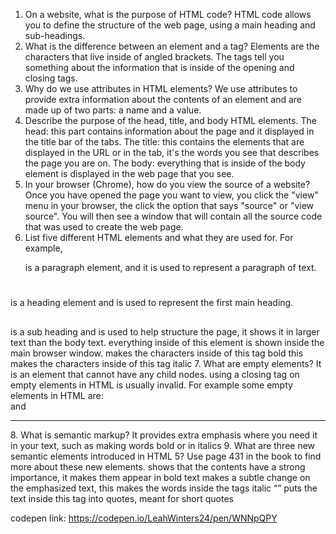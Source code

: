 1. On a website, what is the purpose of HTML code?
  HTML code allows you to define the structure of the web page, using a main heading and sub-headings.
2. What is the difference between an element and a tag?
  Elements are the characters that live inside of angled brackets. The tags tell you something about the information that is inside of the opening and closing tags.
3. Why do we use attributes in HTML elements?
  We use attributes to provide extra information about the contents of an element and are made up of two parts: a name and a value.
4. Describe the purpose of the head, title, and body HTML elements.
  The head: this part contains information about the page and it displayed in the title bar of the tabs.
  The title: this contains the elements that are displayed in the URL or in the tab, it's the words you see that describes the page you are on.
  The body: everything that is inside of the body element is displayed in the web page that you see.
5. In your browser (Chrome), how do you view the source of a website?
Once you have opened the page you want to view, you click the "view" menu in your browser, the click the option that says "source" or "view source". You will then see a window that will contain all the source code that was used to create the web page.
6. List five different HTML elements and what they are used for. For example, <p></p> is a paragraph element, and it is used to represent a paragraph of text.
  <h1></h1> is a heading element and is used to represent the first main heading.
  <h2></h2> is a sub heading and is used to help structure the page, it shows it in larger text than the body text.
  <body></body> everything inside of this element is shown inside the main browser window.
  <b></b> makes the characters inside of this tag bold
  <i></i> this makes the characters inside of this tag italic
7. What are empty elements?
  It is an element that cannot have any child nodes. using a closing tag on empty elements in HTML is usually invalid. For example some empty elements in HTML are: <area> <br> <embed> and <hr>
8. What is semantic markup?
  It provides extra emphasis where you need it in your text, such as making words bold or in italics
9. What are three new semantic elements introduced in HTML 5? Use page 431 in the book to find more about these new elements.
  <strong></strong> shows that the contents have a strong importance, it makes them appear in bold text
  <em></em> makes a subtle change on the emphasized text, this makes the words inside the tags italic
  <q></q> puts the text inside this tag into quotes, meant for short quotes


  codepen link: https://codepen.io/LeahWinters24/pen/WNNpQPY

